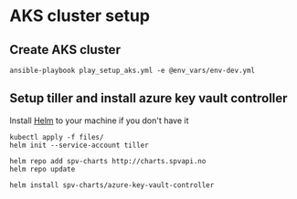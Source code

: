 # AKS cluster setup

## Create AKS cluster

`ansible-playbook play_setup_aks.yml -e @env_vars/env-dev.yml`

## Setup tiller and install azure key vault controller

Install [Helm](https://helm.sh/docs/using_helm/) to your machine if you don't have it

```
kubectl apply -f files/
helm init --service-account tiller
```
```
helm repo add spv-charts http://charts.spvapi.no
helm repo update

helm install spv-charts/azure-key-vault-controller
```


